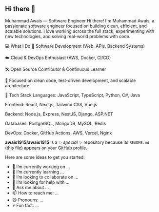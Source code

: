 ## Hi there 👋

Muhammad Awais — Software Engineer
Hi there! I'm Muhammad Awais, a passionate software engineer focused on building clean, efficient, and scalable solutions. I love working across the full stack, experimenting with new technologies, and solving real-world problems with code.

💻 What I Do
🔧 Software Development (Web, APIs, Backend Systems)

☁️ Cloud & DevOps Enthusiast (AWS, Docker, CI/CD)

🛠️ Open Source Contributor & Continuous Learner

🧠 Focused on clean code, test-driven development, and scalable architecture

🚀 Tech Stack
Languages: JavaScript, TypeScript, Python, C#, Java

Frontend: React, Next.js, Tailwind CSS, Vue.js

Backend: Node.js, Express, NestJS, Django, ASP.NET

Databases: PostgreSQL, MongoDB, MySQL, Redis

DevOps: Docker, GitHub Actions, AWS, Vercel, Nginx


**awais1915/awais1915** is a ✨ _special_ ✨ repository because its `README.md` (this file) appears on your GitHub profile.

Here are some ideas to get you started:

- 🔭 I’m currently working on ...
- 🌱 I’m currently learning ...
- 👯 I’m looking to collaborate on ...
- 🤔 I’m looking for help with ...
- 💬 Ask me about ...
- 📫 How to reach me: ...
- 😄 Pronouns: ...
- ⚡ Fun fact: ...

